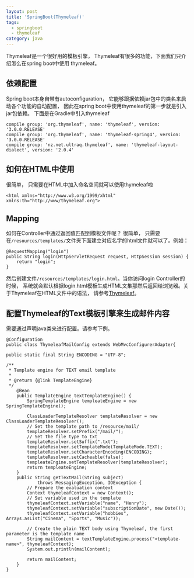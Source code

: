 ```yaml
---
layout: post
title: 'SpringBoot(Thymeleaf)'
tags:
  - springboot
  - thymeleaf
category: java
---
```

Thymeleaf是一个很好用的模板引擎， Thymeleaf有很多的功能，下面我们只介绍怎么在spring boot中使用 thymeleaf。
<!--more-->

## 依赖配置
Spring boot本身自带有autoconfiguration， 它能够跟据依赖jar包中的类名来启动各个功能的自动配置， 因此在spring boot中使用thymeleaf的第一步就是引入jar包依赖。
下面是在Gradle中引入thymeleaf

    compile group: 'org.thymeleaf', name: 'thymeleaf', version: '3.0.0.RELEASE'
    compile group: 'org.thymeleaf', name: 'thymeleaf-spring4', version: '3.0.0.RELEASE'
    compile group: 'nz.net.ultraq.thymeleaf', name: 'thymeleaf-layout-dialect', version: '2.0.4'

## 如何在HTML中使用
很简单， 只需要在HTML中加入命名空间就可以使用thymeleaf啦

    <html xmlns="http://www.w3.org/1999/xhtml" xmlns:th="http://www/thymeleaf.org">

## Mapping
如何在Controller中通过返回值匹配到模板文件呢？ 很简单， 只需要在`/resources/templates/`文件夹下面建立对应名字的html文件就可以了。例如：

    @RequestMapping("login")
    public String login(HttpServletRequest request, HttpSession session) {
        return "login";
    }

然后创建文件`/resources/templates/login.html`。当你访问login Controller的时候， 系统就会默认根据login.html模板生成HTML文集那然后返回给浏览器。关于Thymeleaf在HTML文件中的语法， 请参考[Thymeleaf](http://www.thymeleaf.org/documentation.html)。

## 配置Thymeleaf的Text模板引擎来生成邮件内容
需要通过声明java类来进行配置。请参考下例。

    @Configuration
    public class ThymeleafMailConfig extends WebMvcConfigurerAdapter{

    public static final String ENCODING = "UTF-8";

    /**
     * Template engine for TEXT email template
     *
     * @return {@link TemplateEngine}
     */
        @Bean
        public TemplateEngine textTemplateEngine() {
            SpringTemplateEngine templeateEngine = new SpringTemplateEngine();

            ClassLoaderTemplateResolver templateResolver = new ClassLoaderTemplateResolver();
            // Set the template path to /resource/mail/
            templateResolver.setPrefix("/mail/");
            // Set the file type to txt
            templateResolver.setSuffix(".txt");
            templateResolver.setTemplateMode(TemplateMode.TEXT);
            templateResolver.setCharacterEncoding(ENCODING);
            templateResolver.setCacheable(false);
            templeateEngine.setTemplateResolver(templateResolver);
            return templeateEngine;
        }
        public String getTextMail(String subject)
                throws MessagingException, IOException {
            // Prepare the evaluation context
            Context thymeleafContext = new Context();
            // Set variable used in the template
            thymeleafContext.setVariable("name", "Henry");
            thymeleafContext.setVariable("subscriptionDate", new Date());
            thymeleafContext.setVariable("hobbies", Arrays.asList("Cinema", "Sports", "Music"));

            // Create the plain TEXT body using Thymeleaf, the first parameter is the template name
            String mailContent = textTemplateEngine.process("<template-name>", thymeleafContext);
            System.out.println(mailContent);

            return mailContent;
        }
    }
